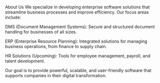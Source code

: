 About Us
We specialize in developing enterprise software solutions that streamline business processes and improve efficiency. Our focus areas include:

DMS (Document Management Systems): Secure and structured document handling for businesses of all sizes.

ERP (Enterprise Resource Planning): Integrated solutions for managing business operations, from finance to supply chain.

HR Solutions (Upcoming): Tools for employee management, payroll, and talent development.

Our goal is to provide powerful, scalable, and user-friendly software that supports companies in their digital transformation.
